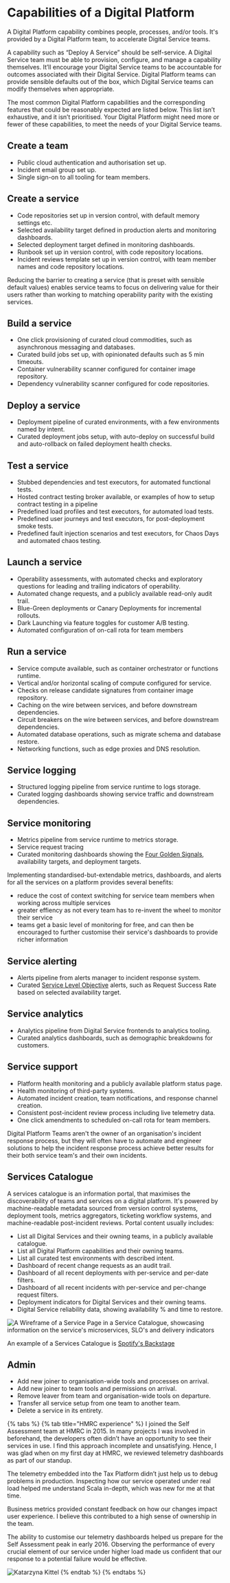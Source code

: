 # Capabilities of a Digital Platform

A Digital Platform capability combines people, processes, and/or tools. It's provided by a Digital Platform team, to accelerate Digital Service teams.

A capability such as “Deploy A Service” should be self-service. A Digital Service team must be able to provision, configure, and manage a capability themselves. It’ll encourage your Digital Service teams to be accountable for outcomes associated with their Digital Service. Digital Platform teams can provide sensible defaults out of the box, which Digital Service teams can modify themselves when appropriate.

The most common Digital Platform capabilities and the corresponding features that could be reasonably expected are listed below. This list isn’t exhaustive, and it isn’t prioritised. Your Digital Platform might need more or fewer of these capabilities, to meet the needs of your Digital Service teams.

## Create a team

* Public cloud authentication and authorisation set up.
* Incident email group set up.
* Single sign-on to all tooling for team members.

## Create a service

* Code repositories set up in version control, with default memory settings etc.
* Selected availability target defined in production alerts and monitoring dashboards. 
* Selected deployment target defined in monitoring dashboards.
* Runbook set up in version control, with code repository locations.
* Incident reviews template set up in version control, with team member names and code repository locations.

Reducing the barrier to creating a service \(that is preset with sensible default values\) enables service teams to focus on delivering value for their users rather than working to matching operability parity with the existing services.

## Build a service

* One click provisioning of curated cloud commodities, such as asynchronous messaging and databases.
* Curated build jobs set up, with opinionated defaults such as 5 min timeouts.
* Container vulnerability scanner configured for container image repository.
* Dependency vulnerability scanner configured for code repositories.

## Deploy a service

* Deployment pipeline of curated environments, with a few environments named by intent. 
* Curated deployment jobs setup, with auto-deploy on successful build and auto-rollback on failed deployment health checks.

## Test a service

* Stubbed dependencies and test executors, for automated functional tests.
* Hosted contract testing broker available, or examples of how to setup contract testing in a pipeline
* Predefined load profiles and test executors, for automated load tests.
* Predefined user journeys and test executors, for post-deployment smoke tests.
* Predefined fault injection scenarios and test executors, for Chaos Days and automated chaos testing.

## Launch a service

* Operability assessments, with automated checks and exploratory questions for leading and trailing indicators of operability.
* Automated change requests, and a publicly available read-only audit trail. 
* Blue-Green deployments or Canary Deployments for incremental rollouts.
* Dark Launching via feature toggles for customer A/B testing.
* Automated configuration of on-call rota for team members

## Run a service

* Service compute available, such as container orchestrator or functions runtime.
* Vertical and/or horizontal scaling of compute configured for service.
* Checks on release candidate signatures from container image repository.
* Caching on the wire between services, and before downstream dependencies.
* Circuit breakers on the wire between services, and before downstream dependencies.
* Automated database operations, such as migrate schema and database restore.
* Networking functions, such as edge proxies and DNS resolution.

## Service logging

* Structured logging pipeline from service runtime to logs storage.
* Curated logging dashboards showing service traffic and downstream dependencies.

## Service monitoring

* Metrics pipeline from service runtime to metrics storage.
* Service request tracing
* Curated monitoring dashboards showing the [Four Golden Signals](https://landing.google.com/sre/sre-book/chapters/monitoring-distributed-systems/#xref_monitoring_golden-signals), availability targets, and deployment targets.

Implementing standardised-but-extendable metrics, dashboards, and alerts for all the services on a platform provides several benefits:

* reduce the cost of context switching for service team members when working across multiple services
* greater effiency as not every team has to re-invent the wheel to monitor their service
* teams get a basic level of monitoring for free, and can then be encouraged to further customise their service's dashboards to provide richer information

## Service alerting

* Alerts pipeline from alerts manager to incident response system.
* Curated [Service Level Objective](https://landing.google.com/sre/sre-book/chapters/service-level-objectives/) alerts, such as Request Success Rate based on selected availability target.

## Service analytics

* Analytics pipeline from Digital Service frontends to analytics tooling.
* Curated analytics dashboards, such as demographic breakdowns for customers.

## Service support

* Platform health monitoring and a publicly available platform status page.
* Health monitoring of third-party systems.
* Automated incident creation, team notifications, and response channel creation.
* Consistent post-incident review process including live telemetry data.
* One click amendments to scheduled on-call rota for team members.

Digital Platform Teams aren't the owner of an organisation's incident response process, but they will often have to automate and engineer solutions to help the incident response process achieve better results for their both service team's and their own incidents.

## Services Catalogue

A services catalogue is an information portal, that maximises the discoverability of teams and services on a digital platform. It's powered by machine-readable metadata sourced from version control systems, deployment tools, metrics aggregators, ticketing workflow systems, and machine-readable post-incident reviews. Portal content usually includes:

* List all Digital Services and their owning teams, in a publicly available catalogue.
* List all Digital Platform capabilities and their owning teams.
* List all curated test environments with described intent.
* Dashboard of recent change requests as an audit trail.
* Dashboard of all recent deployments with per-service and per-date filters.
* Dashboard of all recent incidents with per-service and per-change request filters.
* Deployment indicators for Digital Services and their owning teams.
* Digital Service reliability data, showing availability % and time to restore. 

![A Wireframe of a Service Page in a Service Catalogue, showcasing information on the service&apos;s microservices, SLO&apos;s and delivery indicators](../.gitbook/assets/service-catalogue-service-page-wireframe.png)

An example of a Services Catalogue is [Spotify's Backstage](https://backstage.io/)

## Admin

* Add new joiner to organisation-wide tools and processes on arrival.
* Add new joiner to team tools and permissions on arrival.
* Remove leaver from team and organisation-wide tools on departure.
* Transfer all service setup from one team to another team.
* Delete a service in its entirety.

{% tabs %}
{% tab title="HMRC experience" %}
I joined the Self Assessment team at HMRC in 2015. In many projects I was involved in beforehand, the developers often didn’t have an opportunity to see their services in use. I find this approach incomplete and unsatisfying. Hence, I was glad when on my first day at HMRC, we reviewed telemetry dashboards as part of our standup.

The telemetry embedded into the Tax Platform didn’t just help us to debug problems in production. Inspecting how our service operated under real load helped me understand Scala in-depth, which was new for me at that time.

Business metrics provided constant feedback on how our changes impact user experience. I believe this contributed to a high sense of ownership in the team.

The ability to customise our telemetry dashboards helped us prepare for the Self Assessment peak in early 2016. Observing the performance of every crucial element of our service under higher load made us confident that our response to a potential failure would be effective.

![Katarzyna Kittel](../.gitbook/assets/katarzynakittel.png)
{% endtab %}
{% endtabs %}


